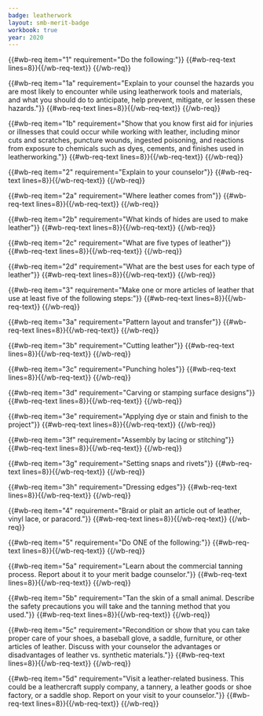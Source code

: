 ```yaml
---
badge: leatherwork
layout: smb-merit-badge
workbook: true
year: 2020
---
```



{{#wb-req item="1" requirement="Do the following:"}}
{{#wb-req-text lines=8}}{{/wb-req-text}}
{{/wb-req}}

{{#wb-req item="1a" requirement="Explain to your counsel the hazards you are most likely to encounter while using leatherwork tools and materials, and what you should do to anticipate, help prevent, mitigate, or lessen these hazards."}}
{{#wb-req-text lines=8}}{{/wb-req-text}}
{{/wb-req}}

{{#wb-req item="1b" requirement="Show that you know first aid for injuries or illnesses that could occur while working with leather, including minor cuts and scratches, puncture wounds, ingested poisoning, and reactions from exposure to chemicals such as dyes, cements, and finishes used in leatherworking."}}
{{#wb-req-text lines=8}}{{/wb-req-text}}
{{/wb-req}}

{{#wb-req item="2" requirement="Explain to your counselor"}}
{{#wb-req-text lines=8}}{{/wb-req-text}}
{{/wb-req}}

{{#wb-req item="2a" requirement="Where leather comes from"}}
{{#wb-req-text lines=8}}{{/wb-req-text}}
{{/wb-req}}

{{#wb-req item="2b" requirement="What kinds of hides are used to make leather"}}
{{#wb-req-text lines=8}}{{/wb-req-text}}
{{/wb-req}}

{{#wb-req item="2c" requirement="What are five types of leather"}}
{{#wb-req-text lines=8}}{{/wb-req-text}}
{{/wb-req}}

{{#wb-req item="2d" requirement="What are the best uses for each type of leather"}}
{{#wb-req-text lines=8}}{{/wb-req-text}}
{{/wb-req}}

{{#wb-req item="3" requirement="Make one or more articles of leather that use at least five of the following steps:"}}
{{#wb-req-text lines=8}}{{/wb-req-text}}
{{/wb-req}}

{{#wb-req item="3a" requirement="Pattern layout and transfer"}}
{{#wb-req-text lines=8}}{{/wb-req-text}}
{{/wb-req}}

{{#wb-req item="3b" requirement="Cutting leather"}}
{{#wb-req-text lines=8}}{{/wb-req-text}}
{{/wb-req}}

{{#wb-req item="3c" requirement="Punching holes"}}
{{#wb-req-text lines=8}}{{/wb-req-text}}
{{/wb-req}}

{{#wb-req item="3d" requirement="Carving or stamping surface designs"}}
{{#wb-req-text lines=8}}{{/wb-req-text}}
{{/wb-req}}

{{#wb-req item="3e" requirement="Applying dye or stain and finish to the project"}}
{{#wb-req-text lines=8}}{{/wb-req-text}}
{{/wb-req}}

{{#wb-req item="3f" requirement="Assembly by lacing or stitching"}}
{{#wb-req-text lines=8}}{{/wb-req-text}}
{{/wb-req}}

{{#wb-req item="3g" requirement="Setting snaps and rivets"}}
{{#wb-req-text lines=8}}{{/wb-req-text}}
{{/wb-req}}

{{#wb-req item="3h" requirement="Dressing edges"}}
{{#wb-req-text lines=8}}{{/wb-req-text}}
{{/wb-req}}

{{#wb-req item="4" requirement="Braid or plait an article out of leather, vinyl lace, or paracord."}}
{{#wb-req-text lines=8}}{{/wb-req-text}}
{{/wb-req}}

{{#wb-req item="5" requirement="Do ONE of the following:"}}
{{#wb-req-text lines=8}}{{/wb-req-text}}
{{/wb-req}}

{{#wb-req item="5a" requirement="Learn about the commercial tanning process. Report about it to your merit badge counselor."}}
{{#wb-req-text lines=8}}{{/wb-req-text}}
{{/wb-req}}

{{#wb-req item="5b" requirement="Tan the skin of a small animal. Describe the safety precautions you will take and the tanning method that you used."}}
{{#wb-req-text lines=8}}{{/wb-req-text}}
{{/wb-req}}

{{#wb-req item="5c" requirement="Recondition or show that you can take proper care of your shoes, a baseball glove, a saddle, furniture, or other articles of leather. Discuss with your counselor the advantages or disadvantages of leather vs. synthetic materials."}}
{{#wb-req-text lines=8}}{{/wb-req-text}}
{{/wb-req}}

{{#wb-req item="5d" requirement="Visit a leather-related business. This could be a leathercraft supply company, a tannery, a leather goods or shoe factory, or a saddle shop. Report on your visit to your counselor."}}
{{#wb-req-text lines=8}}{{/wb-req-text}}
{{/wb-req}}
